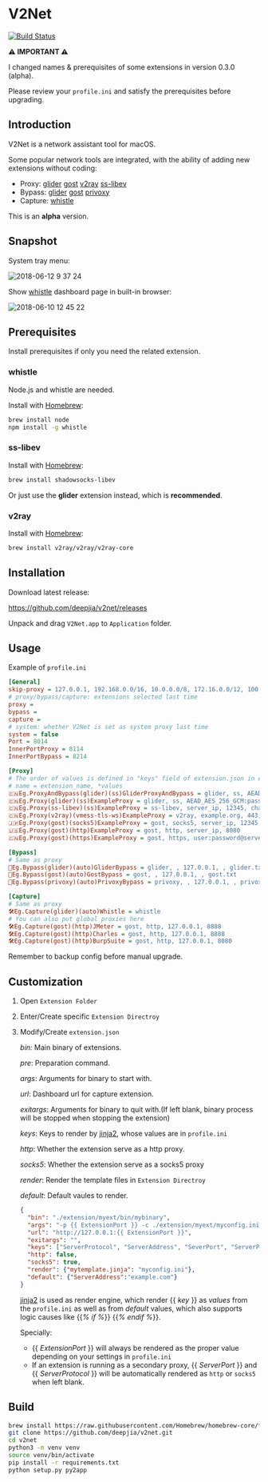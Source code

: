 # V2Net
[![Build Status](https://travis-ci.org/deepjia/v2net.svg?branch=master)](https://travis-ci.org/deepjia/v2net)

**⚠️ IMPORTANT ⚠️**

I changed names & prerequisites of some extensions in version 0.3.0 (alpha).

Please review your `profile.ini` and satisfy the prerequisites before upgrading.

## Introduction
V2Net is a network assistant tool for macOS.

Some popular network tools are integrated, with the ability of adding new extensions without coding:

* Proxy:
[glider](https://github.com/nadoo/glider)
[gost](https://github.com/ginuerzh/gost/tree/2.6)
[v2ray](https://www.v2ray.com)
[ss-libev](https://github.com/shadowsocks/shadowsocks-libev)
* Bypass:
[glider](https://github.com/nadoo/glider)
[gost](https://github.com/ginuerzh/gost/tree/2.6)
[privoxy](https://www.privoxy.org)
* Capture:
[whistle](https://github.com/avwo/whistle)

This is an **alpha** version.


## Snapshot
System tray menu:

![2018-06-12 9 37 24](https://user-images.githubusercontent.com/1452602/41293869-126d75f6-6e89-11e8-86a3-a1854d9c6abc.png)

Show [whistle](https://github.com/avwo/whistle) dashboard page in built-in browser:

![2018-06-10 12 45 22](https://user-images.githubusercontent.com/1452602/41194011-ba955c06-6c47-11e8-9419-3795d344de15.png)

## Prerequisites
Install prerequisites if only you need the related extension.
### whistle

Node.js and whistle are needed.

Install with [Homebrew](https://brew.sh/):

```bash
brew install node
npm install -g whistle
```

### ss-libev
Install with [Homebrew](https://brew.sh/):

```bash
brew install shadowsocks-libev
```

Or just use the **glider** extension instead, which is **recommended**.

### v2ray
Install with [Homebrew](https://brew.sh/):

```bash
brew install v2ray/v2ray/v2ray-core
```


## Installation
Download latest release:

<https://github.com/deepjia/v2net/releases>

Unpack and drag `V2Net.app` to `Application` folder.

## Usage
Example of `profile.ini`

```ini
[General]
skip-proxy = 127.0.0.1, 192.168.0.0/16, 10.0.0.0/8, 172.16.0.0/12, 100.64.0.0/10, localhost, *.local, ::ffff:0:0:0:0/1, ::ffff:128:0:0:0/1
# proxy/bypass/capture: extensions selected last time
proxy =
bypass =
capture =
# system: whether V2Net is set as system proxy last time
system = false
Port = 8014
InnerPortProxy = 8114
InnerPortBypass = 8214

[Proxy]
# The order of values is defined in "keys" field of extension.json in extension folders
# name = extension_name, *values
🇨🇳Eg.ProxyAndBypass(glider)(ss)GliderProxyAndBypass = glider, ss, AEAD_CHACHA20_POLY1305:password@server_ip, 12345, glider.txt
🇨🇳Eg.Proxy(glider)(ss)ExampleProxy = glider, ss, AEAD_AES_256_GCM:password@server_ip, 12345
🇨🇳️Eg.Proxy(ss-libev)(ss)ExampleProxy = ss-libev, server_ip, 12345, chacha20-ietf-poly1305, password
🇨🇳Eg.Proxy(v2ray)(vmess-tls-ws)ExampleProxy = v2ray, example.org, 443, /ws, uuid
🇯🇵Eg.Proxy(gost)(socks5)ExampleProxy = gost, socks5, server_ip, 12345
🇺🇸Eg.Proxy(gost)(http)ExampleProxy = gost, http, server_ip, 8080
🇨🇳Eg.Proxy(gost)(https)ExampleProxy = gost, https, user:password@server_ip, 443

[Bypass]
# Same as proxy
🚄Eg.Bypass(glider)(auto)GliderBypass = glider, , 127.0.0.1, , glider.txt
🚄Eg.Bypass(gost)(auto)GostBypass = gost, , 127.0.0.1, , gost.txt
🚄Eg.Bypass(privoxy)(auto)PrivoxyBypass = privoxy, , 127.0.0.1, , privoxy.txt

[Capture]
# Same as proxy
🛠️Eg.Capture(glider)(auto)Whistle = whistle
# You can also put global proxies here
🛠️Eg.Capture(gost)(http)JMeter = gost, http, 127.0.0.1, 8888
🛠Eg.Capture(gost)(http)Charles = gost, http, 127.0.0.1, 8888
🛠️Eg.Capture(gost)(http)BurpSuite = gost, http, 127.0.0.1, 8080

```

Remember to backup config before manual upgrade.

## Customization

1. Open `Extension Folder`

2. Enter/Create specific `Extension Directroy`

3. Modify/Create `extension.json`

   *bin:* Main binary of extensions.

   *pre*: Preparation command.
   
   *args*: Arguments for binary to start with.

   *url*: Dashboard url for capture extension.

   *exitargs*: Arguments for binary to quit with.(If left blank, binary process  will be stopped when stopping the extension)

   *keys*: Keys to render by [jinja2](http://jinja.pocoo.org), whose values are in `profile.ini`

   *http*: Whether the extension serve as a http proxy.

   *socks5*: Whether the extension serve as a socks5 proxy

   *render*: Render the template files in `Extension Directroy`

   *default*: Default vaules to render.

   ```json
   {
     "bin": "./extension/myext/bin/mybinary",
     "args": "-p {{ ExtensionPort }} -c ./extension/myext/myconfig.ini",
     "url": "http://127.0.0.1:{{ ExtensionPort }}",
     "exitargs": "",
     "keys": ["ServerProtocol", "ServerAddress", "SeverPort", "ServerPassword"],
     "http": false,
     "socks5": true,
     "render": {"mytemplate.jinja": "myconfig.ini"},
     "default": {"ServerAddress":"example.com"}
   }
   ```

   [jinja2](http://jinja.pocoo.org) is used as render engine, which render {{ *key* }} as *values* from the `profile.ini` as well as from *default* values, which also supports logic causes like {{*% if  %*}} {{*% endif %*}}.

   Specially:

      - {{ *ExtensionPort* }} will always be rendered as the proper value depending on your settings in `profile.ini`
      - If an extension is running as a secondary proxy, {{ *ServerPort* }} and {{ *ServerProtocol* }} will be automatically rendered as `http` or `socks5` when left blank.


## Build

```bash
brew install https://raw.githubusercontent.com/Homebrew/homebrew-core/f2a764ef944b1080be64bd88dca9a1d80130c558/Formula/python.rb
git clone https://github.com/deepjia/v2net.git
cd v2net
python3 -m venv venv
source venv/bin/activate
pip install -r requirements.txt
python setup.py py2app
```